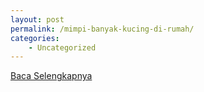 ```yaml
---
layout: post
permalink: /mimpi-banyak-kucing-di-rumah/
categories:
    - Uncategorized
---
```


[Baca Selengkapnya](/10)